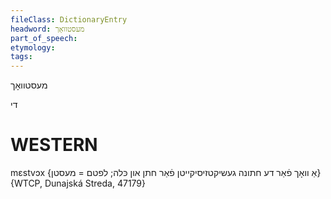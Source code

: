```yaml
---
fileClass: DictionaryEntry
headword: מעסטוואָך
part_of_speech: 
etymology: 
tags: 
---
```

מעסטוואָך

די

WESTERN
========

mɛstvɔx {אַ וואָך פֿאַר דע חתונה געשיקטזיסיקייטן פֿאַר חתן און כּלה; לפטם = מעסטן} {WTCP, Dunajská Streda, 47179}
